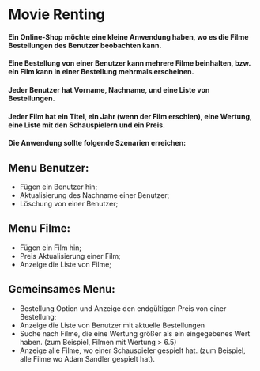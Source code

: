 # Movie Renting

#### Ein Online-Shop möchte eine kleine Anwendung haben, wo es die Filme Bestellungen des Benutzer beobachten kann.

#### Eine Bestellung von einer Benutzer kann mehrere Filme beinhalten, bzw. ein Film kann in einer Bestellung mehrmals erscheinen.

#### Jeder Benutzer hat Vorname, Nachname, und eine Liste von Bestellungen.

#### Jeder Film hat ein Titel, ein Jahr (wenn der Film erschien), eine Wertung, eine Liste mit den Schauspielern und ein Preis.

#### Die Anwendung sollte folgende Szenarien erreichen:

## Menu Benutzer:
* Fügen ein Benutzer hin;
* Aktualisierung des Nachname einer Benutzer;
* Löschung von einer Benutzer;
## Menu Filme:
* Fügen ein Film hin;
* Preis Aktualisierung einer Film;
* Anzeige die Liste von Filme;
## Gemeinsames Menu:
* Bestellung Option und Anzeige den endgültigen Preis von einer Bestellung;
* Anzeige die Liste von Benutzer mit aktuelle Bestellungen
* Suche nach Filme, die eine Wertung größer als ein eingegebenes Wert haben. (zum Beispiel, Filmen mit Wertung > 6.5)
* Anzeige alle Filme, wo einer Schauspieler gespielt hat. (zum Beispiel, alle Filme wo Adam Sandler gespielt hat).
